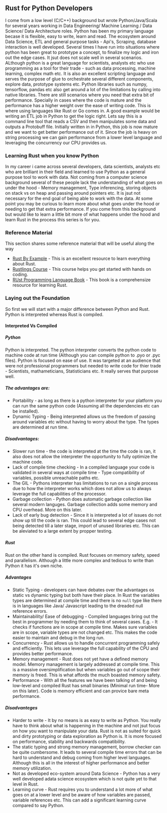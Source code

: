 ## Rust for Python Developers
I come from a low level (C/C++) background but wrote Python/Java/Scala for several years working in Data Engineering/ Machine Learning / Data Science/ Data Architecture roles.
Python has been my primary language becase it is flexible, easy to write, learn and read. The ecosystem around Data Science, ETL and general purpose tasks - Api's, Scraping, database interaction is well developed.
Several times I have run into situations where python has been great to prototype a concept, to finalize my logic and iron out the edge cases. It jsut does not scale well in several scenarios.
ALthough python is a great language for scientists, analysts etc who use programming as a tool for their trade - such as data processing, machine learning, complex math etc. It is also an excellent scripting language and serves the purpose of glue to orchestrate several different components, explore data, prototype systems etc. Python libraries such as numpy, tensorflow, pandas etc also get around a lot of the limitations by calling into native libraries. 
There are still scenarios where you need that extra bit of performance. Specially in cases where the code is mature and the performance has a higher weight over the ease of writing code.
This is where using languages like Rust or Go comes in.
A good example would be writing an ETL job in Python to get the logic right. Lets say this is a command line tool that reads a CSV and then manipulates some data and outputs a Protobuff file. Initially written in in Python, this job is now mature and we want to get better performance out of it. Since the job is heavy on string processing we can gain performance from a lower level language and leveraging the concurrency our CPU provides us.

### Learning Rust when you know Python
In my career i came across several developers, data scientists, analysts etc who are brilliant in their field and learned to use Python as a general purpose tool to work with data. Not coming from a computer science background several of these people lack the understanding of what goes on under the hood - Memory management, Type inferencing, storing objects on stack vs on heap and passing around pointers etc. It is jsut not necessary for the end goal of being able to work with the data. At some point you may be curious to learn more about what goes under the hood or needing to get that extra performance.
If you come from this background but would like to learn a little bit more of what happens under the hood and learn Rust in the process this series is for you.

### Reference Material
This section shares some reference material that will be useful along the way
- [Rust By Example](https://doc.rust-lang.org/rust-by-example) - This is an excellent resource to learn everything about Rust.
- [Rustlings Course](https://github.com/rust-lang/rustlings/) - This course helps you get started with hands on coding.
- [RUst Programming Language Book](https://doc.rust-lang.org/book/) - This book is a comprehensize resource for learning Rust.

### Laying out the Foundation
So first we will start with a major difference between Python and Rust. Python is interpreted whereas Rust is compiled.
#### Interpreted Vs Compiled

##### Python
Python is interpreted. The python interpreter converts the python code to machine code at run time (Although you can compile python to .pyo or .pyc files).
Python is focused on ease of use. It was targeted at an audience that were not professional programmers but needed to write code for thier trade - Scientists, mathameticians, Statisticians etc. It really serves that purpose well.

##### The advantages are:
- Portability - as long as there is a python interpreter for your platform you can run the same python code (Assuming all the dependencies etc can be installed).
- Dynamic Typing - Being interpreted allows us the freedom of passing around variables etc without having to worry about the type. The types are determined at run time.
##### Disadvantages:
- Slower run time - the code is interpreted at the time the code is ran, it also does not allow the interpreter the opportunity to fully optimize the machine code.
- Lack of compile time checking - In a compiled language your code is validated in several ways at compile time - Type compatibility of variables, possible unreachable paths etc.
- The GIL - Pythons interpreter has limitations to run on a single process due to how the interpreter works which does not allow us to always leverage the full capabilities of the processor. 
- Garbage collection - Python does automatic garbage collection like several modern languges. Garbage collection adds some memory and CPU overhead. More on this later.
- Lack of early bug detection - Since it is interpreted a lot of issues do not show up till the code is ran. This could lead to several edge cases not being detected till a later stage, import of unused libraries etc. This can be aleviated to a large extent by propper testing.
##### Rust
Rust on the other hand is compiled. Rust focuses on memory safety, speed and parallelism. Although a little more complex and tedious to write than Python it has it's own niche.
##### Advantages
- Static Typing - developers can have debates over the advantages os static vs dynamic typing but both have their place. In Rust the variables types are determined at compile time and there is no `null` type like there is in languages like Java/ Javascript leading to the dreaded null reference errors. 
- Maintainability/ Ease of debugging - Compiled languages bring out the best in programmer by needing them to think of several cases. E.g. - It checks if functions are in scope at compile time. Makes sure variables are in scope, variable types are not changed etc. This makes the code easier to maintain and debug in the long run.
- Concurrency - Rust allows us to handle concurrent programming safely and efficiently. This lets use leverage the full capability of the CPU and provides better performance.
- Memory management - Rust does not yet have a defined memory model. Memory management is largely addressed at compile time. This is a massive oversimplification but when variables go out of scope their memory is freed. This is what affords the much boasted memory safety.
- Performance - With all the features we have been talking of and being low-level and compiled Rust has small binaries (Minimal run time- More on this later). Code is memory efficient and can provice bare meta performance.

##### Disadvanteges
- Harder to write - It by no means is as easy to write as Python. You really have to think about what is happening in the machine and not jsut focus on how you want to manipulate your data. Rust is not as suited for quick and dirty prototyping or data exploration as Python is. It is more focused on performance, stability and backwards compatibility.
- The static typing and strong memory management, borrow checker can be quite cumbersome. It leads to several compile time errors that can be hard to understand and debug coming from higher level languages. Although this is all in the interest of higher performance and better memory utilization.
- Not as developed eco-system around Data Science - Python has a very well developed adata science ecosystem which is not quite yet to that level in Rust. 
- Learning curve - Rust requires you to understand a lot more of what goes on at a lower level and be aware of how variables are passed, variable references etc. This can add a significant learning curve compared to say Python.

